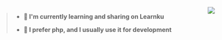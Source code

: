 <img align="right" src="https://github-readme-stats.vercel.app/api?username=SinMu-L&show_icons=true&icon_color=CE1D2D&text_color=718096&bg_color=ffffff&hide_title=true" />


> - **:orange_book: I'm currently learning and sharing on Learnku**
> 
> - **:hammer: I prefer php, and I usually use it for development**

